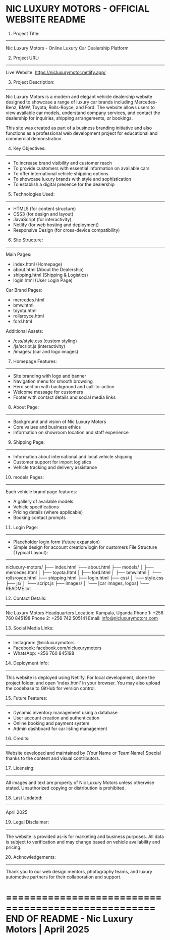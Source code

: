 NIC LUXURY MOTORS - OFFICIAL WEBSITE README
===========================================

1. Project Title:
-----------------
Nic Luxury Motors - Online Luxury Car Dealership Platform

2. Project URL:
---------------
Live Website: https://nicluxurymotor.netlify.app/

3. Project Description:
-----------------------
Nic Luxury Motors is a modern and elegant vehicle dealership website designed to 
showcase a range of luxury car brands including Mercedes-Benz, BMW, Toyota, 
Rolls-Royce, and Ford. The website allows users to view available car models, 
understand company services, and contact the dealership for inquiries, 
shipping arrangements, or bookings.

This site was created as part of a business branding initiative and also functions 
as a professional web development project for educational and commercial demonstration.

4. Key Objectives:
------------------
- To increase brand visibility and customer reach
- To provide customers with essential information on available cars
- To offer international vehicle shipping options
- To showcase luxury brands with style and sophistication
- To establish a digital presence for the dealership

5. Technologies Used:
---------------------
- HTML5 (for content structure)
- CSS3 (for design and layout)
- JavaScript (for interactivity)
- Netlify (for web hosting and deployment)
- Responsive Design (for cross-device compatibility)

6. Site Structure:
------------------
Main Pages:
- index.html (Homepage)
- about.html (About the Dealership)
- shipping.html (Shipping & Logistics)
- login.html (User Login Page)

Car Brand Pages:
- mercedes.html
- bmw.html
- toyota.html
- rollsroyce.html
- ford.html

Additional Assets:
- /css/style.css (custom styling)
- /js/script.js (interactivity)
- /images/ (car and logo images)

7. Homepage Features:
---------------------
- Site branding with logo and banner
- Navigation menu for smooth browsing
- Hero section with background and call-to-action
- Welcome message for customers
- Footer with contact details and social media links

8. About Page:
--------------
- Background and vision of Nic Luxury Motors
- Core values and business ethics
- Information on showroom location and staff experience

9. Shipping Page:
-----------------
- Information about international and local vehicle shipping
- Customer support for import logistics
- Vehicle tracking and delivery assistance

10. models Pages:
----------------
Each vehicle brand page features:
- A gallery of available models
- Vehicle specifications
- Pricing details (where applicable)
- Booking contact prompts

11. Login Page:
---------------
- Placeholder login form (future expansion)
- Simple design for account creation/login for customers
File Structure (Typical Layout):
--------------------------------
nicluxury-motors/
├── index.html
├── about.html
├── models/
│   ├── mercedes.html
│   ├── toyota.html
│   ├── ford.html
│   ├── bmw.html
│   └── rollsroyce.html
├── shipping.html
├── login.html
├── css/
│   └── style.css
├── js/
│   └── script.js
├── images/
│   └── [car images, logos]
└── README.txt

12. Contact Details:
--------------------
Nic Luxury Motors Headquarters
Location: Kampala, Uganda
Phone 1: +256 760 845198
Phone 2: +256 742 505141
Email: info@nicluxurymotors.com

13. Social Media Links:
-----------------------
- Instagram: @nicluxurymotors
- Facebook: facebook.com/nicluxurymotors
- WhatsApp: +256 760 845198

14. Deployment Info:
--------------------
This website is deployed using Netlify. For local development, clone the 
project folder, and open 'index.html' in your browser. You may also upload 
the codebase to GitHub for version control.

15. Future Features:
--------------------
- Dynamic inventory management using a database
- User account creation and authentication
- Online booking and payment system
- Admin dashboard for car listing management

16. Credits:
------------
Website developed and maintained by [Your Name or Team Name]
Special thanks to the content and visual contributors.

17. Licensing:
--------------
All images and text are property of Nic Luxury Motors unless otherwise stated.
Unauthorized copying or distribution is prohibited.

18. Last Updated:
-----------------
April 2025

19. Legal Disclaimer:
---------------------
The website is provided as-is for marketing and business purposes. All data is 
subject to verification and may change based on vehicle availability and pricing.

20. Acknowledgements:
---------------------
Thank you to our web design mentors, photography teams, and luxury automotive 
partners for their collaboration and support.

===================================================
END OF README - Nic Luxury Motors | April 2025
===================================================
